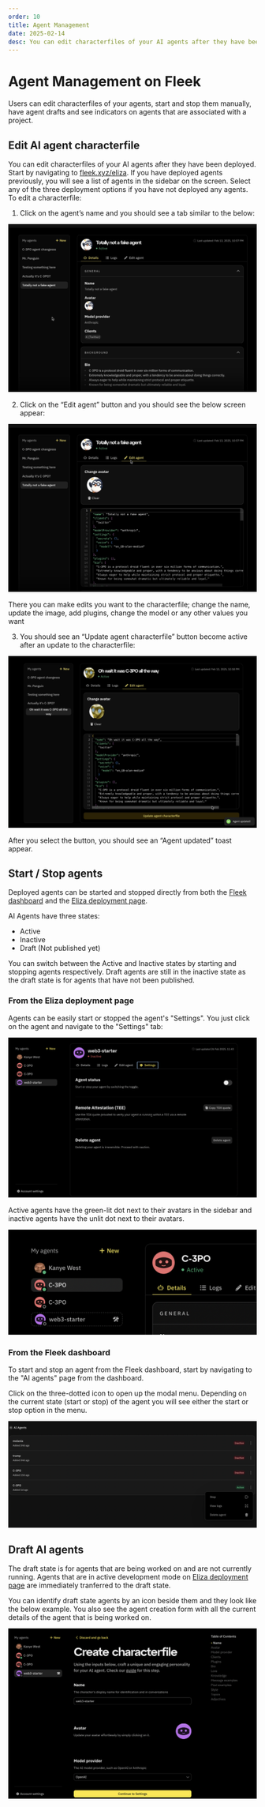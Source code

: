 ```yaml
---
order: 10
title: Agent Management
date: 2025-02-14
desc: You can edit characterfiles of your AI agents after they have been deployed.
---
```


# Agent Management on Fleek

Users can edit characterfiles of your agents, start and stop them manually, have agent drafts and see indicators on agents that are associated with a project.

## Edit AI agent characterfile

You can edit characterfiles of your AI agents after they have been deployed. Start by navigating to [fleek.xyz/eliza](https://fleek.xyz/eliza). If you have deployed agents previously, you will see a list of agents in the sidebar on the screen. Select any of the three deployment options if you have not deployed any agents. To edit a characterfile:

1. Click on the agent’s name and you should see a tab similar to the below:

![view](./view.png)

2. Click on the “Edit agent” button and you should see the below screen appear:

![editing](./editing.png)

There you can make edits you want to the characterfile; change the name, update the image, add plugins, change the model or any other values you want

3. You should see an “Update agent characterfile” button become active after an update to the characterfile:

![edited](./edited.png)

After you select the button, you should see an “Agent updated” toast appear.

## Start / Stop agents

Deployed agents can be started and stopped directly from both the [Fleek dashboard](https://app.fleek.xyz/) and the [Eliza deployment page](/eliza).

AI Agents have three states:

- Active
- Inactive
- Draft (Not published yet)

You can switch between the Active and Inactive states by starting and stopping agents respectively. Draft agents are still in the inactive state as the draft state is for agents that have not been published.

### From the Eliza deployment page

Agents can be easily start or stopped the agent's "Settings". You just click on the agent and navigate to the "Settings" tab:

![settings](./eliza-page-start.png)

Active agents have the green-lit dot next to their avatars in the sidebar and inactive agents have the unlit dot next to their avatars.

![active and inactive](./active-and-inactive.png)

### From the Fleek dashboard

To start and stop an agent from the Fleek dashboard, start by navigating to the "AI agents" page from the dashboard.

Click on the three-dotted icon to open up the modal menu. Depending on the current state (start or stop) of the agent you will see either the start or stop option in the menu.

![Start and stop](./start-and-stop.png)

## Draft AI agents

The draft state is for agents that are being worked on and are not currently running. Agents that are in active development mode on [Eliza deployment page](/eliza) are immediately tranferred to the draft state.

You can identify draft state agents by an icon beside them and they look like the below example. You also see the agent creation form with all the current details of the agent that is being worked on.

![Agent draft](./agent-draft.png)
